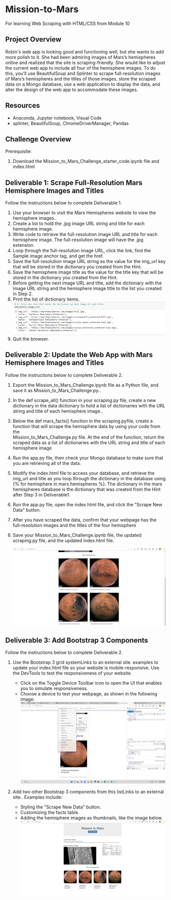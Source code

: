 # Mission-to-Mars
For learning Web Scraping with HTML/CSS from Module 10

## Project Overview
Robin's web app is looking good and functioning well, but she wants to add more polish to it. She had been admiring images of Mars’s hemispheres online and realized that the site is scraping-friendly. She would like to adjust the current web app to include all four of the hemisphere images. To do this, you’ll use BeautifulSoup and Splinter to scrape full-resolution images of Mars’s hemispheres and the titles of those images, store the scraped data on a Mongo database, use a web application to display the data, and alter the design of the web app to accommodate these images.

## Resources
- Anaconda, Jupyter notebook, Visual Code
- splinter, BeautifulSoup, ChromeDriverManager, Pandas

## Challenge Overview
Prerequisite:
1.  Download the Mission_to_Mars_Challenge_starter_code.ipynb file and index.html


## Deliverable 1:  Scrape Full-Resolution Mars Hemisphere Images and Titles

Follow the instructions below to complete Deliverable 1.

1.  Use your browser to visit the Mars Hemispheres website to view the hemisphere images..
2.  Create a list to hold the .jpg image URL string and title for each hemisphere image.
3.  Write code to retrieve the full-resolution image URL and title for each hemisphere image. The full-resolution image will have the .jpg extension.
4.  Loop through the full-resolution image URL, click the link, find the Sample image anchor tag, and get the href.
5.  Save the full-resolution image URL string as the value for the img_url key that will be stored in the dictionary you created from the Hint.
6.  Save the hemisphere image title as the value for the title key that will be stored in the dictionary you created from the Hint.
7.  Before getting the next image URL and title, add the dictionary with the image URL string and the hemisphere image title to the list you created in Step 2.
8.  Print the list of dictionary items.
    ![image_name](https://github.com/raneymjohnGit/Mission-to-Mars/blob/main/Resources/hemisphere_image_url.png)
9.  Quit the browser.


## Deliverable 2: Update the Web App with Mars Hemisphere Images and Titles

Follow the instructions below to complete Deliverable 2.

1.  Export the Mission_to_Mars_Challenge.ipynb file as a Python file, and save it as Mission_to_Mars_Challenge.py..
2.  In the def scrape_all() function in your scraping.py file, create a new dictionary in the data dictionary to hold a list of dictionaries with the URL string and 
    title of each hemisphere image..
3.  Below the def mars_facts() function in the scraping.pyfile, create a function that will scrape the hemisphere data by using your code from the              
    Mission_to_Mars_Challenge.py file. At the end of the function, return the scraped data as a list of dictionaries with the URL string and title of each hemisphere image
4.  Run the app.py file, then check your Mongo database to make sure that you are retrieving all of the data.
5.  Modify the index.html file to access your database, and retrieve the img_url and title as you loop through the dictionary in the database using {% for 
    hemisphere in mars.hemispheres %}. The dictionary in the mars hemispheres database is the dictionary that was created from the Hint after Step 3 in Deliverable1.
6.  Run the app.py file, open the index.html file, and click the "Scrape New Data" button.
7.  After you have scraped the data, confirm that your webpage has the full-resolution images and the titles of the four hemisphere
8.  Save your Mission_to_Mars_Challenge.ipynb file, the updated scraping.py file, and the updated index.html file.

    ![image_name](https://github.com/raneymjohnGit/Mission-to-Mars/blob/main/Resources/Mars_Hemispheres1.png)


## Deliverable 3: Add Bootstrap 3 Components

Follow the instructions below to complete Deliverable 2.

1.  Use the Bootstrap 3 grid systemLinks to an external site. examples to update your index.html file so your website is mobile-responsive. Use the DevTools to test 
    the responsiveness of your website.
    -   Click on the Toggle Device Toolbar icon to open the UI that enables you to simulate responsiveness.
    -   Choose a device to test your webpage, as shown in the following image:
        ![image_name](https://github.com/raneymjohnGit/Mission-to-Mars/blob/main/Resources/simulate_responsiveness.png)

2.  Add two other Bootstrap 3 components from this listLinks to an external site.. Examples include:
    -   Styling the "Scrape New Data" button.
    -   Customizing the facts table.
    -   Adding the hemisphere images as thumbnails, like the image below.
        ![image_name](https://github.com/raneymjohnGit/Mission-to-Mars/blob/main/Resources/Mars_Hemispheres2.png)